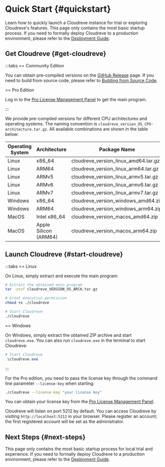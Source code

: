 # Quick Start {#quickstart}

Learn how to quickly launch a Cloudreve instance for trial or exploring Cloudreve's features. This page only contains the most basic startup process. If you need to formally deploy Cloudreve to a production environment, please refer to the [Deployment Guide](./deploy/index).

## Get Cloudreve {#get-cloudreve}

:::tabs
== Community Edition

You can obtain pre-compiled versions on the [GitHub Release](https://github.com/cloudreve/Cloudreve/releases) page. If you need to build from source code, please refer to [Building from Source Code](./deploy/index).

== Pro Edition

Log in to the [Pro License Management Panel](https://cloudreve.org/login) to get the main program.

:::

We provide pre-compiled versions for different CPU architectures and operating systems. The naming convention is `cloudreve_version_OS_CPU-architecture.tar.gz`. All available combinations are shown in the table below:

| Operating System | Architecture          | Package Name                         |
| ---------------- | --------------------- | ------------------------------------ |
| Linux            | x86_64                | cloudreve_version_linux_amd64.tar.gz |
| Linux            | ARM64                 | cloudreve_version_linux_arm64.tar.gz |
| Linux            | ARMv5                 | cloudreve_version_linux_armv5.tar.gz |
| Linux            | ARMv6                 | cloudreve_version_linux_armv6.tar.gz |
| Linux            | ARMv7                 | cloudreve_version_linux_armv7.tar.gz |
| Windows          | x86_64                | cloudreve_version_windows_amd64.zip  |
| Windows          | ARM64                 | cloudreve_version_windows_arm64.zip  |
| MacOS            | Intel x86_64          | cloudreve_version_macos_amd64.zip    |
| MacOS            | Apple Silicon (ARM64) | cloudreve_version_macos_arm64.zip    |

## Launch Cloudreve {#start-cloudreve}

:::tabs
== Linux

On Linux, simply extract and execute the main program:

```bash
# Extract the obtained main program
tar -zxvf cloudreve_VERSION_OS_ARCH.tar.gz

# Grant execution permission
chmod +x ./cloudreve

# Start Cloudreve
./cloudreve
```

== Windows

On Windows, simply extract the obtained ZIP archive and start `cloudreve.exe`. You can also run `cloudreve.exe` in the terminal to start Cloudreve:

```powershell
# Start Cloudreve
.\cloudreve.exe
```

:::

For the Pro edition, you need to pass the license key through the command line parameter `--license-key` when starting:

```bash
./cloudreve --license-key "your license key"
```

You can obtain your license key from the [Pro License Management Panel](https://cloudreve.org/login).

Cloudreve will listen on port 5212 by default. You can access Cloudreve by visiting `http://localhost:5212` in your browser. Please register an account; the first registered account will be set as the administrator.

## Next Steps {#next-steps}

This page only contains the most basic startup process for local trial and experience. If you need to formally deploy Cloudreve to a production environment, please refer to the [Deployment Guide](./deploy/index).
